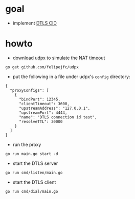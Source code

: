 # goal

- implement [DTLS CID](https://datatracker.ietf.org/doc/draft-ietf-tls-dtls-connection-id/)

# howto

- download udpx to simulate the NAT timeout
```
go get github.com/felipejfc/udpx
```

- put the following in a file under udpx's `config` directory:
```
{
  "proxyConfigs": [
    {
      "bindPort": 12345,
      "clientTimeout": 3600,
      "upstreamAddress": "127.0.0.1",
      "upstreamPort": 4444,
      "name": "DTLS connection id test",
      "resolveTTL": 30000
    }
  ]
}
```

- run the proxy
```
go run main.go start -d
```

- start the DTLS server
```
go run cmd/listen/main.go
```

- start the DTLS client
```
go run cmd/dial/main.go
```
